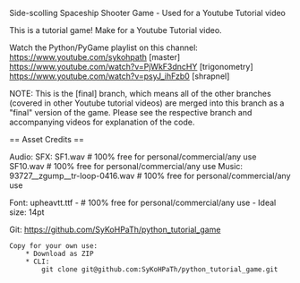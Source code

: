 Side-scolling Spaceship Shooter Game - Used for a Youtube Tutorial video

This is a tutorial game!  Make for a Youtube Tutorial video.

Watch the Python/PyGame playlist on this channel: https://www.youtube.com/sykohpath
[master] https://www.youtube.com/watch?v=PjWkF3dncHY
[trigonometry] https://www.youtube.com/watch?v=psyJ_ihFzb0
[shrapnel]

NOTE: This is the [final] branch, which means all of the other branches (covered in
other Youtube tutorial videos) are merged into this branch as a "final" version of
the game.  Please see the respective branch and accompanying videos for explanation
of the code.  

==       Asset Credits         ==  

Audio:
	SFX:
		SF1.wav # 100% free for personal/commercial/any use
		SF10.wav # 100% free for personal/commercial/any use
	Music:
		93727__zgump__tr-loop-0416.wav # 100% free for personal/commercial/any use

Font:
	upheavtt.ttf - # 100% free for personal/commercial/any use
		- Ideal size: 14pt

Git:
	https://github.com/SyKoHPaTh/python_tutorial_game

	Copy for your own use:
		* Download as ZIP
		* CLI:
			git clone git@github.com:SyKoHPaTh/python_tutorial_game.git
